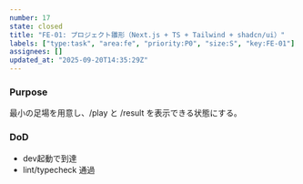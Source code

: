 ```yaml
---
number: 17
state: closed
title: "FE-01: プロジェクト雛形（Next.js + TS + Tailwind + shadcn/ui）"
labels: ["type:task", "area:fe", "priority:P0", "size:S", "key:FE-01"]
assignees: []
updated_at: "2025-09-20T14:35:29Z"
---
```

### Purpose
最小の足場を用意し、/play と /result を表示できる状態にする。

### DoD
- dev起動で到達
- lint/typecheck 通過
